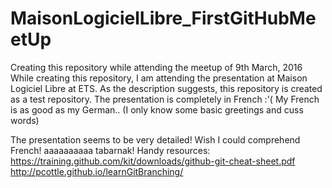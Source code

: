 # MaisonLogicielLibre_FirstGitHubMeetUp
Creating this repository while attending the meetup of 9th March, 2016
While creating this repository, I am attending the presentation at Maison Logiciel Libre at ETS.
As the description suggests, this repository is created as a test repository. The presentation is completely in French :'( My French is as good as my German.. (I only know some basic greetings and cuss words)

The presentation seems to be very detailed! Wish I could comprehend French! aaaaaaaaaa tabarnak!
Handy resources:
https://training.github.com/kit/downloads/github-git-cheat-sheet.pdf
http://pcottle.github.io/learnGitBranching/
